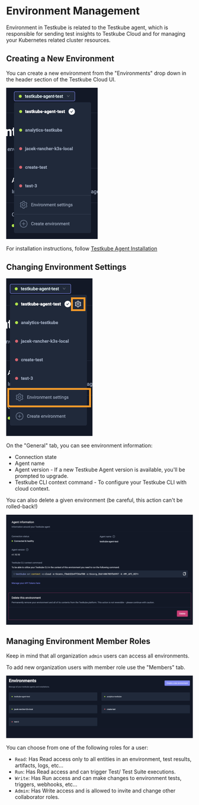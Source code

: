 # Environment Management

Environment in Testkube is related to the Testkube agent, which is responsible for sending
test insights to Testkube Cloud and for managing your Kubernetes related cluster resources.


## Creating a New Environment

You can create a new environment from the "Environments" drop down in the header section of the Testkube Cloud UI. 

![env-drop-down](../../img/env-drop-down.png)

For installation instructions, follow [Testkube Agent Installation](installing-agent.md)

## Changing Environment Settings

![env-settings](../../img/env-settings.png)


On the "General" tab, you can see environment information:
* Connection state 
* Agent name
* Agent version - If a new Testkube Agent version is available, you'll be prompted to upgrade.
* Testkube CLI context command - To configure your Testkube CLI with cloud context.

You can also delete a given environment (be careful, this action can't be rolled-back!)

![env-information](../../img/env-information.png)


## Managing Environment Member Roles

Keep in mind that all organization `admin` users can access all environments.

To add new organization users with member role use the "Members" tab.

![adding-new-member](../../img/adding-new-member.png)

You can choose from one of the following roles for a user: 

* `Read`: Has Read access only to all entities in an environment, test results, artifacts, logs, etc...
* `Run`: Has Read access and can trigger Test/ Test Suite executions.
* `Write`: Has Run access and can make changes to environment tests, triggers, webhooks, etc...
* `Admin`: Has Write access and is allowed to invite and change other collaborator roles.




